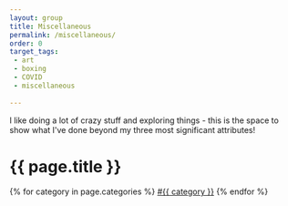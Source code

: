 ```yaml
---
layout: group
title: Miscellaneous
permalink: /miscellaneous/
order: 0
target_tags: 
 - art
 - boxing
 - COVID
 - miscellaneous
 
---
```


I like doing a lot of crazy stuff and exploring things - this is the space to show what I've done beyond my three most significant attributes!

<h1>{{ page.title }}</h1>
<div class="tags">
    {% for category in page.categories %}
        <span class="tag">
            <a href="/category/{{ category }}">#{{ category }}</a>
        </span>
    {% endfor %}
</div>